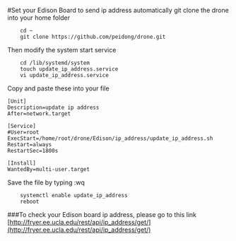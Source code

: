 #Set your Edison Board to send ip address automatically
git clone the drone into your home folder

        cd ~
        git clone https://github.com/peidong/drone.git

Then modify the system start service

        cd /lib/systemd/system
        touch update_ip_address.service
        vi update_ip_address.service

Copy and paste these into your file

    [Unit]
    Description=update ip address
    After=network.target
     
    [Service]
    #User=root
    ExecStart=/home/root/drone/Edison/ip_address/update_ip_address.sh
    Restart=always
    RestartSec=1800s
     
    [Install]
    WantedBy=multi-user.target

Save the file by typing :wq

        systemctl enable update_ip_address
        reboot

###To check your Edison board ip address, please go to this link [http://fryer.ee.ucla.edu/rest/api/ip_address/get/](http://fryer.ee.ucla.edu/rest/api/ip_address/get/)
